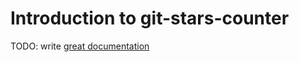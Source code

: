 # Introduction to git-stars-counter

TODO: write [great documentation](http://jacobian.org/writing/what-to-write/)
